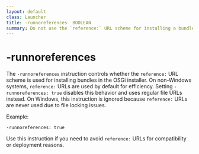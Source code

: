 ```yaml
---
layout: default
class: Launcher
title: -runnoreferences  BOOLEAN
summary: Do not use the `reference:` URL scheme for installing a bundle in the installer.
---
```


# -runnoreferences

The `-runnoreferences` instruction controls whether the `reference:` URL scheme is used for installing bundles in the OSGi installer. On non-Windows systems, `reference:` URLs are used by default for efficiency. Setting `-runnoreferences: true` disables this behavior and uses regular file URLs instead. On Windows, this instruction is ignored because `reference:` URLs are never used due to file locking issues.

Example:

```
-runnoreferences: true
```

Use this instruction if you need to avoid `reference:` URLs for compatibility or deployment reasons.

